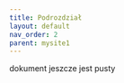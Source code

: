 ```yaml
---
title: Podrozdział
layout: default
nav_order: 2
parent: mysite1
---
```


dokument jeszcze jest pusty
